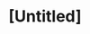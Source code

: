 ---
pid: CH571
title: "[Untitled]"
location_transcription: Temple University - main campus
zipcode: '19112'
outside_phl: 
neighborhood: Navy Yard
age: '23'
age_range: 20-29
instagram: 
image_file_name: CH_571.jpg
proposal_transcription: Do not erect a statue of Bill Cosby. It could be offensive
  and misinterpreted by some, and it would serve as an inaccurate representation of
  Temple University as a body.
topic: Figure,Philadelphia,Pop Culture
topic_summary: 0, 0, 0
type: Other No Form
keywords_other: 
credit: Rafi
image_labels: 
twitter: 
facebook: 
permalink: "/monuments/ch571/"
layout: item-page
---